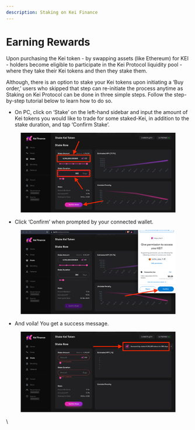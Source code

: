 ```yaml
---
description: Staking on Kei Finance
---
```


# Earning Rewards

Upon purchasing the Kei token - by swapping assets (like Ethereum) for KEI - holders become eligible to participate in the Kei Protocol liquidity pool - where they take their Kei tokens and then they stake them.

Although, there is an option to stake your Kei tokens upon initiating a ‘Buy order,’ users who skipped that step can re-initiate the process anytime as Staking on Kei Protocol can be done in three simple steps. Follow the step-by-step tutorial below to learn how to do so.

* On PC, click on ‘Stake’ on the left-hand sidebar and input the amount of Kei tokens you would like to trade for some staked-Kei, in addition to the stake duration, and tap ‘Confirm Stake’.

<figure><img src="../.gitbook/assets/image (19).png" alt=""><figcaption></figcaption></figure>

* Click ‘Confirm’ when prompted by your connected wallet.

<figure><img src="../.gitbook/assets/image (17).png" alt=""><figcaption></figcaption></figure>

* And voila! You get a success message.

<figure><img src="../.gitbook/assets/image (7).png" alt=""><figcaption></figcaption></figure>

\







